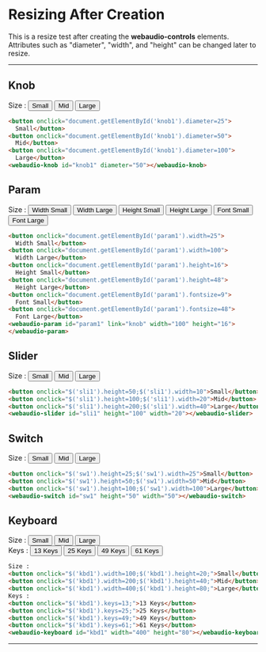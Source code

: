 <script src="../webaudio-controls.js"></script>

# Resizing After Creation  

This is a resize test after creating the **webaudio-controls** elements.
Attributes such as "diameter", "width", and "height" can be changed later to resize.  
  

---

## Knob
Size :
<button onclick="document.getElementById('knob1').diameter=25">
  Small</button>
<button onclick="document.getElementById('knob1').diameter=50">
  Mid</button>
<button onclick="document.getElementById('knob1').diameter=100">
  Large</button>  
<webaudio-knob id="knob1" diameter="50"></webaudio-knob>
  
```html
<button onclick="document.getElementById('knob1').diameter=25">
  Small</button>
<button onclick="document.getElementById('knob1').diameter=50">
  Mid</button>
<button onclick="document.getElementById('knob1').diameter=100">
  Large</button>  
<webaudio-knob id="knob1" diameter="50"></webaudio-knob>
```  
  
  
## Param
Size :
<button onclick="document.getElementById('param1').width=25">
  Width Small</button>
<button onclick="document.getElementById('param1').width=100">
  Width Large</button>
<button onclick="document.getElementById('param1').height=16">
  Height Small</button>
<button onclick="document.getElementById('param1').height=48">
  Height Large</button>
<button onclick="document.getElementById('param1').fontsize=9">
  Font Small</button>
<button onclick="document.getElementById('param1').fontsize=48">
  Font Large</button>  
<webaudio-param id="param1" link="knob" width="100" height="16">
</webaudio-param>  

```html
<button onclick="document.getElementById('param1').width=25">
  Width Small</button>
<button onclick="document.getElementById('param1').width=100">
  Width Large</button>
<button onclick="document.getElementById('param1').height=16">
  Height Small</button>
<button onclick="document.getElementById('param1').height=48">
  Height Large</button>
<button onclick="document.getElementById('param1').fontsize=9">
  Font Small</button>
<button onclick="document.getElementById('param1').fontsize=48">
  Font Large</button>  
<webaudio-param id="param1" link="knob" width="100" height="16">
</webaudio-param>   
```
  

## Slider
Size :
<button onclick="$('sli1').height=50;$('sli1').width=10">Small</button>
<button onclick="$('sli1').height=100;$('sli1').width=20">Mid</button>
<button onclick="$('sli1').height=200;$('sli1').width=40">Large</button>  
<webaudio-slider id="sli1" height="100" width="20"></webaudio-slider>  

```html
<button onclick="$('sli1').height=50;$('sli1').width=10">Small</button>
<button onclick="$('sli1').height=100;$('sli1').width=20">Mid</button>
<button onclick="$('sli1').height=200;$('sli1').width=40">Large</button>  
<webaudio-slider id="sli1" height="100" width="20"></webaudio-slider>  
```
  

## Switch
Size :
<button onclick="$('sw1').height=25;$('sw1').width=25">Small</button>
<button onclick="$('sw1').height=50;$('sw1').width=50">Mid</button>
<button onclick="$('sw1').height=100;$('sw1').width=100">Large</button>  
<webaudio-switch id="sw1" height="50" width="50"></webaudio-switch>

```html
<button onclick="$('sw1').height=25;$('sw1').width=25">Small</button>
<button onclick="$('sw1').height=50;$('sw1').width=50">Mid</button>
<button onclick="$('sw1').height=100;$('sw1').width=100">Large</button>  
<webaudio-switch id="sw1" height="50" width="50"></webaudio-switch>
```
  
  
## Keyboard
Size :
<button onclick="$('kbd1').width=100;$('kbd1').height=20;">Small</button>
<button onclick="$('kbd1').width=200;$('kbd1').height=40;">Mid</button>
<button onclick="$('kbd1').width=400;$('kbd1').height=80;">Large</button>  
Keys :
<button onclick="$('kbd1').keys=13;">13 Keys</button>
<button onclick="$('kbd1').keys=25;">25 Keys</button>
<button onclick="$('kbd1').keys=49;">49 Keys</button>
<button onclick="$('kbd1').keys=61;">61 Keys</button>  
<webaudio-keyboard id="kbd1" width="400" height="80"></webaudio-keyboard>
  
  
```html
Size :
<button onclick="$('kbd1').width=100;$('kbd1').height=20;">Small</button>
<button onclick="$('kbd1').width=200;$('kbd1').height=40;">Mid</button>
<button onclick="$('kbd1').width=400;$('kbd1').height=80;">Large</button>  
Keys :
<button onclick="$('kbd1').keys=13;">13 Keys</button>
<button onclick="$('kbd1').keys=25;">25 Keys</button>
<button onclick="$('kbd1').keys=49;">49 Keys</button>
<button onclick="$('kbd1').keys=61;">61 Keys</button>  
<webaudio-keyboard id="kbd1" width="400" height="80"></webaudio-keyboard>
```  
  
---
